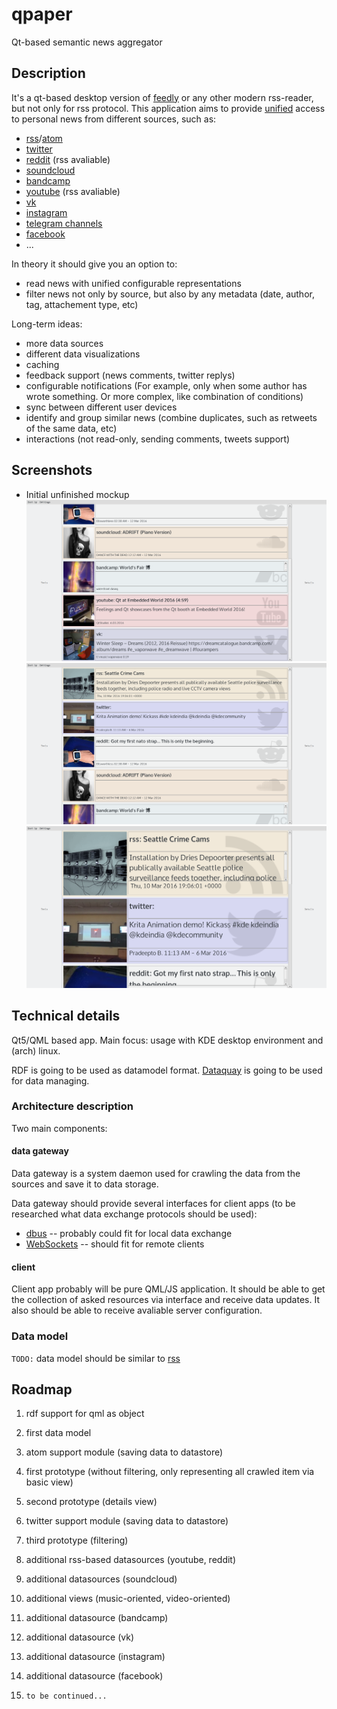 # qpaper
Qt-based semantic news aggregator

## Description

It's a qt-based desktop version of [feedly](http://feedly.com/) or any other modern rss-reader, but not only for rss protocol. This application aims to provide [unified](http://xkcd.com/927/) access to personal news from different sources, such as:
+ [rss](http://cyber.law.harvard.edu/rss/rss.html)/[atom](https://tools.ietf.org/html/rfc4287)
+ [twitter](https://dev.twitter.com/)
+ [reddit](http://reddit.com/.) (rss avaliable)
+ [soundcloud](https://developers.soundcloud.com/)
+ [bandcamp](https://bandcamp.com/developer)
+ [youtube](https://www.youtube.com/yt/dev/api-resources.html) (rss avaliable)
+ [vk](https://vk.com/dev)
+ [instagram](https://www.instagram.com/developer/)
+ [telegram channels](https://telegram.org/faq_channels)
+ [facebook](https://developers.facebook.com/)
+ ...
 
In theory it should give you an option to:
+ read news with unified configurable representations
+ filter news not only by source, but also by any metadata (date, author, tag, attachement type, etc)

Long-term ideas:
+ more data sources
+ different data visualizations
+ caching
+ feedback support (news comments, twitter replys)
+ configurable notifications (For example, only when some author has wrote something. Or more complex, like combination of conditions)
+ sync between different user devices
+ identify and group similar news (combine duplicates, such as retweets of the same data, etc)
+ interactions (not read-only, sending comments, tweets support)

## Screenshots

+ Initial unfinished mockup
![1](https://github.com/a-andreyev/qpaper/raw/master/doc/shot1.png)
![2](https://github.com/a-andreyev/qpaper/raw/master/doc/shot2.png)
![3](https://github.com/a-andreyev/qpaper/raw/master/doc/shot3.png)

## Technical details

Qt5/QML based app. Main focus: usage with KDE desktop environment and (arch) linux.

RDF is going to be used as datamodel format. [Dataquay](http://breakfastquay.com/dataquay/) is going to be used for data managing.

### Architecture description

Two main components:

#### data gateway

Data gateway is a system daemon used for crawling the data from the sources and save it to data storage.

Data gateway should provide several interfaces for client apps (to be researched what data exchange protocols should be used):
+ [dbus](https://www.freedesktop.org/wiki/Software/dbus/) -- probably could fit for local data exchange
+ [WebSockets](http://tools.ietf.org/html/rfc6455) -- should fit for remote clients

#### client

Client app probably will be pure QML/JS application. It should be able to get the collection of asked resources via interface and receive data updates. It also should be able to receive avaliable server configuration.

### Data model

`TODO:` data model should be similar to [rss](http://lov.okfn.org/dataset/lov/vocabs/rss)

## Roadmap

1. rdf support for qml as object
1. first data model
1. atom support module (saving data to datastore)
1. first prototype (without filtering, only representing all crawled item via basic view)
1. second prototype (details view)
1. twitter support module (saving data to datastore)
1. third prototype (filtering)
1. additional rss-based datasources (youtube, reddit)
1. additional datasources (soundcloud)
1. additional views (music-oriented, video-oriented)
1. additional datasource (bandcamp)
1. additional datasource (vk)
1. additional datasource (instagram)
1. additional datasource (facebook)

1. `to be continued...`
